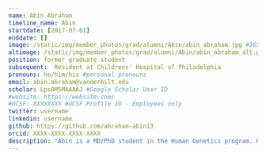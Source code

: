```yaml
---
name: Abin Abraham
timeline_name: Abin
startdate: [2017-07-01]
enddate: []
image: /static/img/member_photos/grad/alumni/Abin/abin_abraham.jpg #365 x 365 pixels, 72 dpi
altimage: /static/img/member_photos/grad/alumni/Abin/abin_abraham_alt.png #365 x 365 pixels, 72 dpi
position: former graduate student
subsequent:  Resident at Childrens' Hospital of Philadelphia
pronouns: he/him/his #personal pronouns
email: abin.abraham@vanderbilt.edu
scholar: Lps8M5MAAAAJ #Google Scholar User ID
#website: https://website.com/
#UCSF: XXXXXXXX #UCSF Profile ID - Employees only
twitter: username
linkedin: username
github: https://github.com/abraham-abin13
orcid: XXXX-XXXX-XXXX-XXXX
description: "Abin is a MD/PhD student in the Human Genetics program. He graduated from the University of Michigan with a B.S.E in Biomedical Engineering."
---
```

